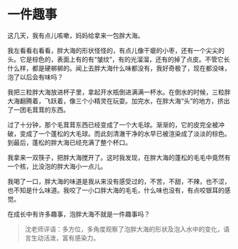 # 一件趣事 #

这几天，我有点儿咳嗽，妈妈给拿来一包胖大海。
   
我左看看右看看，胖大海的形状怪怪的，有点儿像干瘪的小枣，还有一个尖尖的头。它是棕色的，表面上有的有“皱纹”，有的光溜溜，还有的掉了点皮。不管它长什么样，都是硬梆梆的。闻上去胖大海什么味都没有，我好奇极了，现在都没味，泡了以后会有味吗？
   
我把三粒胖大海放进杯子里，拿起开水瓶倒进满满一杯水。在倒水的时候，三粒胖大海翻腾着，飞跃着，像三个小精灵在玩耍。加完水，在胖大海“头”的地方，挤出了一团毛茸茸的东西。
   
过了十分钟，那个毛茸茸东西已经变成了一个大毛球。渐渐的，它的皮完全被冲破，变成了一个蓬松的大毛球。而此刻清澈干净的水早已被渲染成了淡淡的棕色。到最后，蓬松的胖大海已经充满了整个杯口。
   
我拿来一双筷子，把胖大海搅开了。这时我发现，在胖大海的蓬松的毛毛中竟然有一个核，比没泡的胖大海小一点儿。
   
我喝了一口，胖大海的味道是我从来没有感受过的，不苦，不甜，不辣，也不涩，也不知是什么味道。我咬了一小口胖大海的毛毛，什么味也没有，有点咬银耳的感觉。
   
在成长中有许多趣事，泡胖大海不就是一件趣事吗？
 
> 沈老师评语：多方位，多角度观察了泡胖大海的形状及泡入水中的变化，语言生动活泼，富有感染力。